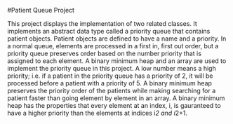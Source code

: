 #Patient Queue Project

This project displays the implementation of two related classes. It implements an abstract data type called a priority queue that contains patient objects. Patient objects are defined to have a name and a priority. In a normal queue, elements are processed in a first in, first out order, but a priority queue preserves order based on the number priority that is assigned to each element. A binary minimum heap and an array are used to implement the priority queue in this project. A low number means a high priority; i.e. if a patient in the priority queue has a priority of 2, it will be processed before a patient with a priority of 5. A binary minimum heap preserves the priority order of the patients while making searching for a patient faster than going element by element in an array. A binary minimum heap has the properties that every element at an index, i, is gauranteed to have a higher priority than the elements at indices i*2 and i*2+1.


